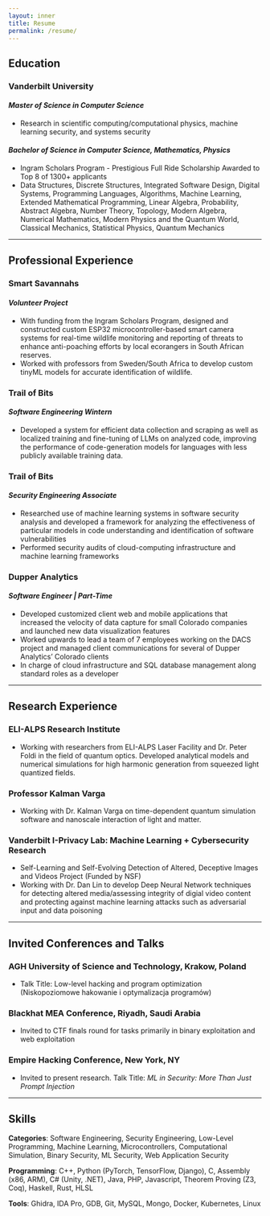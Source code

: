 ```yaml
---
layout: inner
title: Resume
permalink: /resume/
---
```

## Education

### **Vanderbilt University**
#### *Master of Science in Computer Science*
- Research in scientific computing/computational physics, machine learning security, and systems security

#### *Bachelor of Science in Computer Science, Mathematics, Physics*
- Ingram Scholars Program - Prestigious Full Ride Scholarship Awarded to Top 8 of 1300+ applicants
- Data Structures, Discrete Structures, Integrated Software Design, Digital Systems, Programming
Languages, Algorithms, Machine Learning, Extended Mathematical Programming, Linear Algebra, Probability, Abstract Algebra, 
Number Theory, Topology, Modern Algebra, Numerical Mathematics, Modern Physics and the Quantum World, Classical Mechanics, Statistical Physics, Quantum Mechanics

---

## Professional Experience
### **Smart Savannahs**
#### *Volunteer Project*
- With funding from the Ingram Scholars Program, designed and constructed custom ESP32 microcontroller-based smart camera systems for real-time wildlife monitoring and reporting of threats to enhance anti-poaching efforts by local ecorangers in South African reserves.
- Worked with professors from Sweden/South Africa to develop custom tinyML models for accurate identification of wildlife.

### **Trail of Bits**
#### *Software Engineering Wintern*
- Developed a system for efficient data collection and scraping as well as localized training and fine-tuning of LLMs on analyzed code, improving the performance of code-generation models for languages with less publicly available training data.

### **Trail of Bits**
#### *Security Engineering Associate*
- Researched use of machine learning systems in software security analysis and developed a framework for analyzing the
effectiveness of particular models in code understanding and identification of software vulnerabilities
- Performed security audits of cloud-computing infrastructure and machine learning frameworks

### **Dupper Analytics**
#### *Software Engineer | Part-Time*
- Developed customized client web and mobile applications that increased the velocity of data capture for small Colorado
companies and launched new data visualization features
- Worked upwards to lead a team of 7 employees working on the DACS project and managed client communications for
several of Dupper Analytics’ Colorado clients
- In charge of cloud infrastructure and SQL database management along standard roles as a developer

---

## Research Experience
### **ELI-ALPS Research Institute**
- Working with researchers from ELI-ALPS Laser Facility and Dr. Peter Foldi in the field of quantum optics. Developed analytical models and numerical simulations for high harmonic generation from squeezed light quantized fields.

### **Professor Kalman Varga**
- Working with Dr. Kalman Varga on time-dependent quantum simulation software and nanoscale interaction of light and matter.

### **Vanderbilt I-Privacy Lab: Machine Learning + Cybersecurity Research**
- Self-Learning and Self-Evolving Detection of Altered, Deceptive Images and Videos Project (Funded by NSF)
- Working with Dr. Dan Lin to develop Deep Neural Network techniques for detecting altered media/assessing integrity of
digial video content and protecting against machine learning attacks such as adversarial input and data poisoning

---

## Invited Conferences and Talks
### **AGH University of Science and Technology, Krakow, Poland**
- Talk Title: Low-level hacking and program optimization (Niskopoziomowe hakowanie i optymalizacja programów)

### **Blackhat MEA Conference, Riyadh, Saudi Arabia**
- Invited to CTF finals round for tasks primarily in binary exploitation and web exploitation

### **Empire Hacking Conference, New York, NY**
- Invited to present research. Talk Title: *ML in Security: More Than Just Prompt Injection*

---

## Skills
**Categories**: Software Engineering, Security Engineering, Low-Level Programming, Machine Learning, Microcontrollers, Computational Simulation, Binary Security, ML Security, Web Application Security

**Programming**: C++, Python (PyTorch, TensorFlow, Django), C, Assembly (x86, ARM), C# (Unity, .NET), Java, PHP, Javascript, Theorem Proving (Z3, Coq), Haskell, Rust, HLSL

**Tools**: Ghidra, IDA Pro, GDB, Git, MySQL, Mongo, Docker, Kubernetes, Linux
